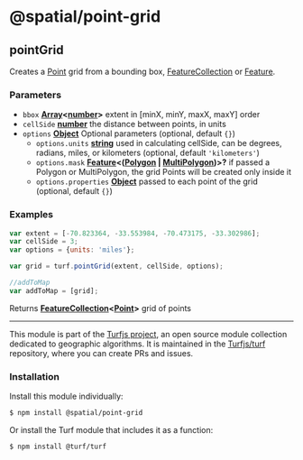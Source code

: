 # @spatial/point-grid

<!-- Generated by documentation.js. Update this documentation by updating the source code. -->

## pointGrid

Creates a [Point][1] grid from a bounding box, [FeatureCollection][2] or [Feature][3].

### Parameters

-   `bbox` **[Array][4]&lt;[number][5]>** extent in [minX, minY, maxX, maxY] order
-   `cellSide` **[number][5]** the distance between points, in units
-   `options` **[Object][6]** Optional parameters (optional, default `{}`)
    -   `options.units` **[string][7]** used in calculating cellSide, can be degrees, radians, miles, or kilometers (optional, default `'kilometers'`)
    -   `options.mask` **[Feature][8]&lt;([Polygon][9] \| [MultiPolygon][10])>?** if passed a Polygon or MultiPolygon, the grid Points will be created only inside it
    -   `options.properties` **[Object][6]** passed to each point of the grid (optional, default `{}`)

### Examples

```javascript
var extent = [-70.823364, -33.553984, -70.473175, -33.302986];
var cellSide = 3;
var options = {units: 'miles'};

var grid = turf.pointGrid(extent, cellSide, options);

//addToMap
var addToMap = [grid];
```

Returns **[FeatureCollection][11]&lt;[Point][12]>** grid of points

[1]: https://tools.ietf.org/html/rfc7946#section-3.1.2

[2]: https://tools.ietf.org/html/rfc7946#section-3.3

[3]: https://tools.ietf.org/html/rfc7946#section-3.2

[4]: https://developer.mozilla.org/docs/Web/JavaScript/Reference/Global_Objects/Array

[5]: https://developer.mozilla.org/docs/Web/JavaScript/Reference/Global_Objects/Number

[6]: https://developer.mozilla.org/docs/Web/JavaScript/Reference/Global_Objects/Object

[7]: https://developer.mozilla.org/docs/Web/JavaScript/Reference/Global_Objects/String

[8]: https://tools.ietf.org/html/rfc7946#section-3.2

[9]: https://tools.ietf.org/html/rfc7946#section-3.1.6

[10]: https://tools.ietf.org/html/rfc7946#section-3.1.7

[11]: https://tools.ietf.org/html/rfc7946#section-3.3

[12]: https://tools.ietf.org/html/rfc7946#section-3.1.2

<!-- This file is automatically generated. Please don't edit it directly:
if you find an error, edit the source file (likely index.js), and re-run
./scripts/generate-readmes in the turf project. -->

---

This module is part of the [Turfjs project](http://turfjs.org/), an open source
module collection dedicated to geographic algorithms. It is maintained in the
[Turfjs/turf](https://github.com/Turfjs/turf) repository, where you can create
PRs and issues.

### Installation

Install this module individually:

```sh
$ npm install @spatial/point-grid
```

Or install the Turf module that includes it as a function:

```sh
$ npm install @turf/turf
```

